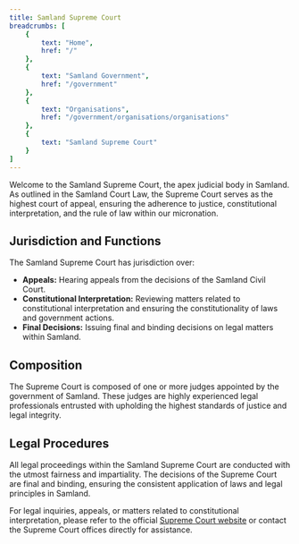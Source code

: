 ```yaml
---
title: Samland Supreme Court
breadcrumbs: [
    {
        text: "Home",
        href: "/"
    },
    {
        text: "Samland Government",
        href: "/government"
    },
    {
        text: "Organisations",
        href: "/government/organisations/organisations"
    },
    {
        text: "Samland Supreme Court"
    }
]
---
```


Welcome to the Samland Supreme Court, the apex judicial body in Samland. As outlined in the Samland Court Law, the Supreme Court serves as the highest court of appeal, ensuring the adherence to justice, constitutional interpretation, and the rule of law within our micronation.

## Jurisdiction and Functions

The Samland Supreme Court has jurisdiction over:

- **Appeals:** Hearing appeals from the decisions of the Samland Civil Court.
- **Constitutional Interpretation:** Reviewing matters related to constitutional interpretation and ensuring the constitutionality of laws and government actions.
- **Final Decisions:** Issuing final and binding decisions on legal matters within Samland.

## Composition

The Supreme Court is composed of one or more judges appointed by the government of Samland. These judges are highly experienced legal professionals entrusted with upholding the highest standards of justice and legal integrity.

## Legal Procedures

All legal proceedings within the Samland Supreme Court are conducted with the utmost fairness and impartiality. The decisions of the Supreme Court are final and binding, ensuring the consistent application of laws and legal principles in Samland.

For legal inquiries, appeals, or matters related to constitutional interpretation, please refer to the official [Supreme Court website](#) or contact the Supreme Court offices directly for assistance.
